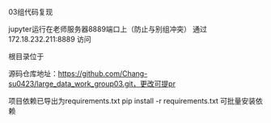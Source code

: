 03组代码复现

jupyter运行在老师服务器8889端口上（防止与别组冲突） 通过 172.18.232.211:8889 访问

根目录位于

源码仓库地址：https://github.com/Chang-su0423/large_data_work_group03.git，更改可提pr

项目依赖已导出为requirements.txt   pip install -r requirements.txt  可批量安装依赖